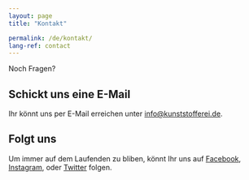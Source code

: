 ```yaml
---
layout: page
title: "Kontakt"

permalink: /de/kontakt/
lang-ref: contact
---
```


Noch Fragen?

## Schickt uns eine E-Mail

Ihr könnt uns per E-Mail erreichen unter [info@kunststofferei.de](mailto:info@kunststofferei.de).

## Folgt uns

Um immer auf dem Laufenden zu bliben, könnt Ihr uns auf [Facebook](https://www.facebook.com/Kunststofferei), [Instagram](https://www.instagram.com/Kunststofferei/), oder [Twitter](https://twitter.com/Kunststofferei) folgen.
